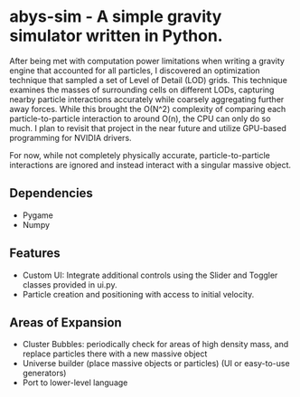 # abys-sim - A simple gravity simulator written in Python.

After being met with computation power limitations when writing a gravity engine that accounted for all particles, I discovered an optimization technique that sampled a set of Level of Detail (LOD) grids. This technique examines the masses of surrounding cells on different LODs, capturing nearby particle interactions accurately while coarsely aggregating further away forces. While this brought the O(N^2) complexity of comparing each particle-to-particle interaction to around O(n), the CPU can only do so much. I plan to revisit that project in the near future and utilize GPU-based programming for NVIDIA drivers.

For now, while not completely physically accurate, particle-to-particle interactions are ignored and instead interact with a singular massive object.

## Dependencies
- Pygame
- Numpy

## Features
- Custom UI: Integrate additional controls using the Slider and Toggler classes provided in ui.py.
- Particle creation and positioning with access to initial velocity.

## Areas of Expansion
- Cluster Bubbles: periodically check for areas of high density mass, and replace particles there with a new massive object 
- Universe builder (place massive objects or particles) (UI or easy-to-use generators)
- Port to lower-level language